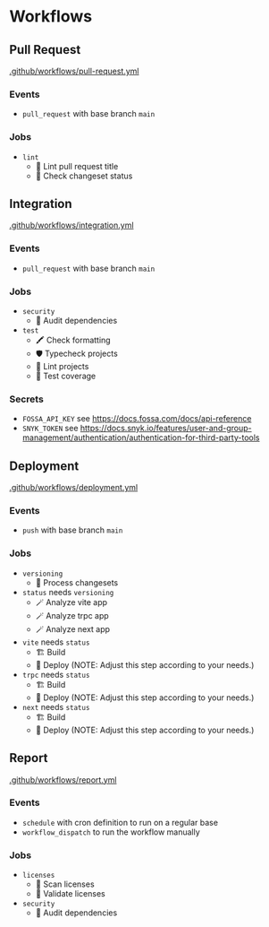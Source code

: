 # Workflows

## Pull Request

[.github/workflows/pull-request.yml](./.github/workflows/pull-request.yml)

### Events

- `pull_request` with base branch `main`

### Jobs

- `lint`
  - 🔦 Lint pull request title
  - 📝 Check changeset status

## Integration

[.github/workflows/integration.yml](./.github/workflows/integration.yml)

### Events

- `pull_request` with base branch `main`

### Jobs

- `security`
  - 🐾 Audit dependencies
- `test`
  - 🖍️ Check formatting
  - 🛡️ Typecheck projects
  - 🔦 Lint projects
  - 🧪 Test coverage

### Secrets

- `FOSSA_API_KEY` see https://docs.fossa.com/docs/api-reference
- `SNYK_TOKEN` see https://docs.snyk.io/features/user-and-group-management/authentication/authentication-for-third-party-tools

## Deployment

[.github/workflows/deployment.yml](./.github/workflows/deployment.yml)

### Events

- `push` with base branch `main`

### Jobs

- `versioning`
  - 📝 Process changesets
- `status` needs `versioning`
  - 🪄 Analyze vite app
  - 🪄 Analyze trpc app
  - 🪄 Analyze next app
- `vite` needs `status`
  - 🏗️ Build
  - 🚀 Deploy (NOTE: Adjust this step according to your needs.)
- `trpc` needs `status`
  - 🏗️ Build
  - 🚀 Deploy (NOTE: Adjust this step according to your needs.)
- `next` needs `status`
  - 🏗️ Build
  - 🚀 Deploy (NOTE: Adjust this step according to your needs.)

## Report

[.github/workflows/report.yml](./.github/workflows/report.yml)

### Events

- `schedule` with cron definition to run on a regular base
- `workflow_dispatch` to run the workflow manually

### Jobs

- `licenses`
  - 🔦 Scan licenses
  - 🔎 Validate licenses
- `security`
  - 🐾 Audit dependencies
